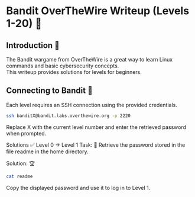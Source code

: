 # Bandit OverTheWire Writeup (Levels 1-20) 🚀

## Introduction 📖

The Bandit wargame from OverTheWire is a great way to learn Linux commands and basic cybersecurity concepts.  
This writeup provides solutions for levels for beginners.

## Connecting to Bandit 🔗

Each level requires an SSH connection using the provided credentials.

````bash
ssh banditX@bandit.labs.overthewire.org -p 2220
````
Replace X with the current level number and enter the retrieved password when prompted.

Solutions ✅
Level 0 → Level 1
Task: 📜
Retrieve the password stored in the file readme in the home directory.

Solution: 🏆
````bash
cat readme
````
Copy the displayed password and use it to log in to Level 1.
